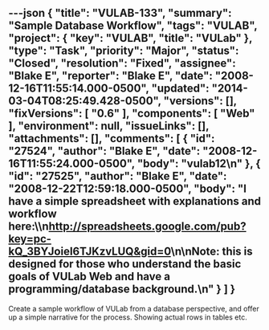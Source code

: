 ---json
{
  "title": "VULAB-133",
  "summary": "Sample Database Workflow",
  "tags": "VULAB",
  "project": {
    "key": "VULAB",
    "title": "VULab"
  },
  "type": "Task",
  "priority": "Major",
  "status": "Closed",
  "resolution": "Fixed",
  "assignee": "Blake E",
  "reporter": "Blake E",
  "date": "2008-12-16T11:55:14.000-0500",
  "updated": "2014-03-04T08:25:49.428-0500",
  "versions": [],
  "fixVersions": [
    "0.6"
  ],
  "components": [
    "Web"
  ],
  "environment": null,
  "issueLinks": [],
  "attachments": [],
  "comments": [
    {
      "id": "27524",
      "author": "Blake E",
      "date": "2008-12-16T11:55:24.000-0500",
      "body": "vulab12\n"
    },
    {
      "id": "27525",
      "author": "Blake E",
      "date": "2008-12-22T12:59:18.000-0500",
      "body": "I have a simple spreadsheet with explanations and workflow here:\\\n<http://spreadsheets.google.com/pub?key=pc-kQ_3BYJoieI6TJKzvLUQ&gid=0>\n\nNote: this is designed for those who understand the basic goals of VULab Web and have a programming/database background.\n"
    }
  ]
}
---
Create a sample workflow of VULab from a database perspective, and offer up a simple narrative for the process. Showing actual rows in tables etc.

        